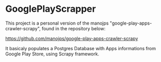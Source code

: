# GooglePlayScrapper

This project is a personal version of the manojps "google-play-apps-crawler-scrapy", found in the repository below:

https://github.com/manojps/google-play-apps-crawler-scrapy

It basicaly populates a Postgres Database with Apps informations from Google Play Store, using Scrapy framework.
